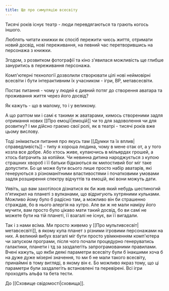 ```yaml
---
title: Ще про симуляцію всесвіту
---
```

Тисячі років існує театр - люди перевдягаються та грають когось іншого.

Люблять читати книжки як спосіб пережити чиєсь життя, отримати новий досвід, нові переживання, на певний час перетворившись на персонажа з книжки.

Згодом, з розвитком фотографії та кіно з'явилася можливість ще глибше зануритись в переживання персонажа. 

Комп'ютерні технології дозволили створювати цілі нові неймовірні всесвіти і бути інтерактивним їх учасником - ігри, ВР, метавсесвіти.

Постає питання - чому у людей є дивний потяг до створення аватара та проживання життя через його досвід?

Як кажуть - що в малому, то і у великому. 

А що раптом ми і самі є такими ж аватарами, кимось створеними задля отримання нових [[Про емоції|емоцій]] чи то для задоволення чи для розвитку? І ми дійсно граємо свої ролі, як в театрі - тисячі років вже цьому вислову. 

Тоді знімається питання про якусь там [[Думки та їх вплив|справедливість]] - типу я хороша людина, чому в мене отак от, а у того козла все добре. Або хтось живе, купаючись в мільярдах грошей, а хтось батрачить за копійки. Чи невинна дитина народжується з купою страшних хвороб і її батьки бідкаються як милостивий бог міг таке допустити. 
Бо це може бути всього лише просто набір аватарів, які генеруються з різноманітними властивостями і початковими умовами задля розширення спектру відчуттів та емоцій, які вони можуть дати. 

Уявіть, що вам захотілося дізнатися як би жив який небудь шестиногий п'ятикрил на планеті з вулканами, що відригують хутряними кульками. Можливо йому було б радісно там, а можливо він би страшенно страждав, бо в нього алергія на хутро. Але ви ж не мали наміру його мучити, вам просто було цікаво мати такий досвід, бо ви самі не можете бути на тій планеті, її взагалі не існує, ви її вигадали.

Так і з нами всіма. Ми просто живемо у [[Про мультивсесвіт|метавсесвіті]], в якому купа планет з різними ігровими персонажами на них. А великий вибух взагалі міг бути просто увімкненням комп'ютера чи запуском програми, після чого почали процедурно генеруватись галактики, планети і тд за заздалегіть запрограмованими правилами. Вчені кажуть, що якби деякі параметри всесвіту були б інакшими хоча б на дуже дуже мізерні значення, то ми б не мали такого всесвіту, принаймні в тому вигляді, в якому він є. Бо можливо якраз тому, що ці параметри були заздалегіть встановлені та перевірені. Всі ігри проходять альфа та бета тести.

До [[Сховище свідомості|сховища]].